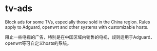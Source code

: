 # tv-ads
Block ads for some TVs, especially those sold in the China region. Rules apply to Adguard, openwrt and other systems with customizable hosts.

阻止一些电视的广告，特别是在中国区域内销售的电视，规则适用于Adguard、openwrt等可自定义hosts的系统。
